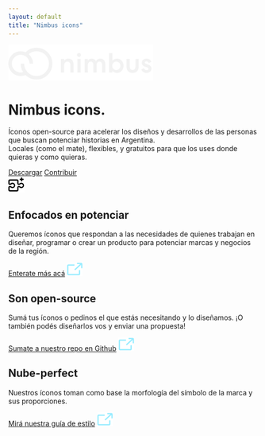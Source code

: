 ```yaml
---
layout: default
title: "Nimbus icons"
---
```


<div class="container"> 
	<div class="row mt-4"> 
		<div class="col col-md-10"> 
			<img src="assets/images/nimbus-logo-white.svg" alt="Nimbus logo" class="logo"/>
			<div class="hero justify-content-left"> 
				<h1 class="hero-title mb-0">
				Nimbus <span class="text-primary text-outline">icons.</span>
				</h1>
				<p class="mt-0 mb-5">
				Íconos open-source para acelerar los diseños y desarrollos de las personas que buscan potenciar historias en Argentina.
				<br>
				Locales (como el mate), flexibles, y gratuitos para que los uses donde quieras y como quieras.
				</p>
				<span>
					<a class="btn btn-primary mr-3" href="www.tiendanube.com">Descargar</a>
					<a class="btn btn-link" href="www.tiendanube.com">Contribuir</a>
				</span> 
			</div>
		</div>
	</div>
	<div class="row mt-5">
		<div class="col-md-10">
			<img src="../icons/apps.svg" class="svg-icon-item"/>
		</div>
	</div>
	<div class="row mb-5 align-items-center"> 
		<div class="col-12 col-md-4 m-0"> 
			<h2 class="mb-1">Enfocados en potenciar</h2>
			<p class="m-0 mb-2">Queremos íconos que respondan a las necesidades de quienes trabajan en diseñar, programar o crear un producto para potenciar marcas y negocios de la región.</p>
			<a class="btn-link font-s" href="www.tiendanube.com">Enterate más acá</a>
			<img src="assets/images/external-link-2.svg" class="mt-1 ml-1 svg-icon-primary"/>
		</div>
		<div class="col-12 col-md-4 m-0"> 
			<h2 class="mb-1">Son open-source</h2>
			<p class="mt-0 mb-2">Sumá tus íconos o pedinos el que estás necesitando y lo diseñamos. ¡O también podés diseñarlos vos y enviar una propuesta!</p>
			<a class="btn-link font-s" href="www.tiendanube.com">Sumate a nuestro repo en Github</a>
			<img src="assets/images/external-link-2.svg" class="mt-1 ml-1 svg-icon-primary"/>
		</div>
		<div class="col-12 col-md-4 m-0"> 
			<h2 class="mb-1">Nube-perfect</h2>
			<p class="mt-0 mb-2">Nuestros íconos toman como base la morfología del símbolo de la marca y sus proporciones.</p>
			<a class="btn-link font-s" href="www.tiendanube.com">Mirá nuestra guía de estilo</a> 
			<img src="assets/images/external-link-2.svg" class="mt-1 ml-1 svg-icon-primary"/>
		</div>
	</div>
	<div class="row justify-content-center"> 
		<div class="col-md-6"> 
		</div>
	</div>
</div>